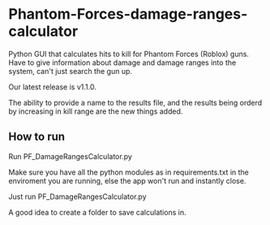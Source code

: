 # Phantom-Forces-damage-ranges-calculator
Python GUI that calculates hits to kill for Phantom Forces (Roblox) guns. Have to give information about damage and damage ranges into the system, can't just search the gun up.  

Our latest release is v1.1.0. 

The ability to provide a name to the results file, and the results being orderd by increasing in kill range are the new things added. 
## How to run
Run PF_DamageRangesCalculator.py

Make sure you have all the python modules as in requirements.txt in the enviroment you are running, else the app won't run and instantly close.

Just run PF_DamageRangesCalculator.py

A good idea to create a folder to save calculations in.
